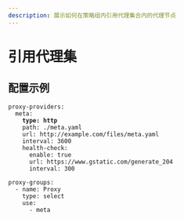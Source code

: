 ```yaml
---
description: 展示如何在策略组内引用代理集合内的代理节点
---
```


# 引用代理集

## 配置示例

<pre class="language-yaml"><code class="lang-yaml">proxy-providers:
  meta:
<strong>    type: http
</strong>    path: ./meta.yaml
    url: http://example.com/files/meta.yaml
    interval: 3600
    health-check:
      enable: true
      url: https://www.gstatic.com/generate_204
      interval: 300

proxy-groups: 
  - name: Proxy
    type: select
    use:
      - meta
</code></pre>
